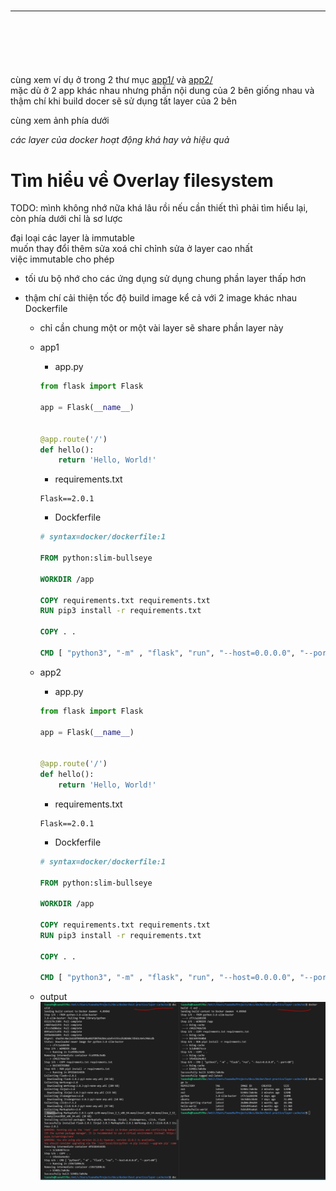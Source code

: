 <!DOCTYPE html>
<html lang="en">

<head>
    <meta charset="UTF-8">
    <meta http-equiv="X-UA-Compatible" content="IE=edge">
    <meta name="viewport" content="width=device-width, initial-scale=1.0">
    <title>Docker Layer Cache</title>
</head>

<body>
    <h1></h1>
    <hr>
    <h1></h1>
    <p></p>
    <br>
    <p></p>
    <br>
    <p>cùng xem ví dụ ở trong 2 thư mục <a href="./app1/">app1/</a> và <a href="./app2/">app2/</a> <br>
        mặc dù ở 2 app khác nhau nhưng phần nội dung của 2 bên giống nhau và thậm chí khi build docer sẽ sử dụng tất layer của 2 bên</p>
    <p>cùng xem ảnh phía dưới</p>
    
</body>

</html>

_các layer của docker hoạt động khá hay và hiệu quả_

# Tìm hiểu về Overlay filesystem

TODO: mình không nhớ nữa khá lâu rồi nếu cần thiết thì phải tìm hiểu lại, còn phía dưới chỉ là sơ lược

đại loại các layer là immutable <br>
muốn thay đổi thêm sửa xoá chỉ chỉnh sửa ở layer cao nhất <br>
việc immutable cho phép

-   tối ưu bộ nhớ cho các ứng dụng sử dụng chung phần layer thấp hơn
-   thậm chí cải thiện tốc độ build image kể cả với 2 image khác nhau Dockerfile

    -   chỉ cần chung một or một vài layer sẽ share phần layer này
    -   app1

        -   app.py

        ```python
        from flask import Flask

        app = Flask(__name__)


        @app.route('/')
        def hello():
            return 'Hello, World!'
        ```

        -   requirements.txt

        ```textfile
        Flask==2.0.1
        ```

        -   Dockferfile

        ```dockerfile
        # syntax=docker/dockerfile:1

        FROM python:slim-bullseye

        WORKDIR /app

        COPY requirements.txt requirements.txt
        RUN pip3 install -r requirements.txt

        COPY . .

        CMD [ "python3", "-m" , "flask", "run", "--host=0.0.0.0", "--port=80"]
        ```

    -   app2

        -   app.py

        ```python
        from flask import Flask

        app = Flask(__name__)


        @app.route('/')
        def hello():
            return 'Hello, World!'
        ```

        -   requirements.txt

        ```textfile
        Flask==2.0.1
        ```

        -   Dockferfile

        ```dockerfile
        # syntax=docker/dockerfile:1

        FROM python:slim-bullseye

        WORKDIR /app

        COPY requirements.txt requirements.txt
        RUN pip3 install -r requirements.txt

        COPY . .

        CMD [ "python3", "-m" , "flask", "run", "--host=0.0.0.0", "--port=80"]
        ```

    -   output
        ![](./img/docker-layers-log.PNG)

